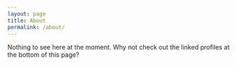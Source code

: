 ```yaml
---
layout: page
title: About
permalink: /about/
---
```


Nothing to see here at the moment. Why not check out the linked profiles at the bottom of this page?

